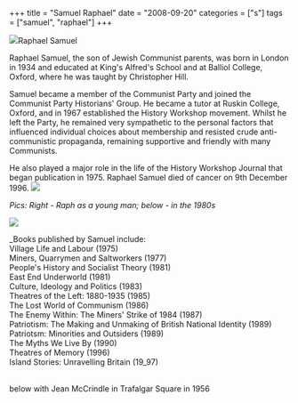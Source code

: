 +++
title = "Samuel Raphael"
date = "2008-09-20"
categories = ["s"]
tags = ["samuel", "raphael"]
+++

![](http://79.170.40.183/grahamstevenson.me.uk/images/stories/samuel%20raph.jpg)Raphael Samuel

Raphael Samuel, the son of Jewish Communist parents, was born in London in 1934 and educated at King's Alfred's School and at Balliol College, Oxford, where he was taught by Christopher Hill.

Samuel became a member of the Communist Party and joined the Communist Party Historians' Group. He became a tutor at Ruskin College, Oxford, and in 1967 established the History Workshop movement. Whilst he left the Party, he remained very sympathetic to the personal factors that influenced individual choices about membership and resisted crude anti-communistic propaganda, remaining supportive and friendly with many Communists.

He also played a major role in the life of the History Workshop Journal that began publication in 1975. Raphael Samuel died of cancer on 9th December 1996. ![](http://79.170.40.183/grahamstevenson.me.uk/images/stories/samuel%20raph%20young%20man.jpg) 

_Pics: Right - Raph as a young man; below - in the 1980s_

![](http://79.170.40.183/grahamstevenson.me.uk/images/stories/samuel%20raph%201980s.jpg)

_Books published by Samuel include:  
Village Life and Labour (1975)  
Miners, Quarrymen and Saltworkers (1977)  
People's History and Socialist Theory (1981)  
East End Underworld (1981)  
Culture, Ideology and Politics (1983)  
Theatres of the Left: 1880-1935 (1985)  
The Lost World of Communism (1986)  
The Enemy Within: The Miners' Strike of 1984 (1987)  
Patriotism: The Making and Unmaking of British National Identity (1989)  
Patriotsm: Minorities and Outsiders (1989)  
The Myths We Live By (1990)  
Theatres of Memory (1996)  
Island Stories: Unravelling Britain (19_97)                                                                                                                          

below with Jean McCrindle in Trafalgar Square in 1956
